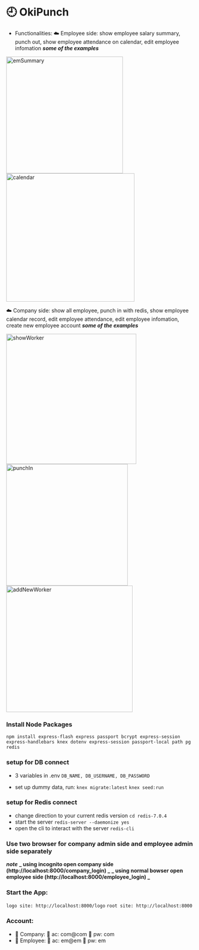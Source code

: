 # :clock9: OkiPunch
- Functionalities: 
:cloud: Employee side: show employee salary summary, punch out, show employee attendance on calendar, edit employee infomation
***some of the examples***

<img width="312" alt="emSummary" src="https://user-images.githubusercontent.com/106992258/194916597-226b0aa7-2e75-43b1-ad11-3ee60162c113.png">

<img width="343" alt="calendar" src="https://user-images.githubusercontent.com/106992258/194916605-5640cdb9-5105-48cb-b645-edec0f9825b8.png">


:cloud: Company side: show all employee, punch in with redis, show employee calendar record, edit employee attendance, edit employee infomation, create new employee account
***some of the examples***

<img width="348" alt="showWorker" src="https://user-images.githubusercontent.com/106992258/194916632-9be6e577-b195-42b6-a81d-1bdd98e56c75.png">

<img width="325" alt="punchIn" src="https://user-images.githubusercontent.com/106992258/194916694-0dd9796e-a83a-442e-8fdf-6387dd6c6d1a.png">

<img width="338" alt="addNewWorker" src="https://user-images.githubusercontent.com/106992258/194916722-d452f60b-4802-4fb2-b4c3-ec743b0c9881.png">


### Install Node Packages

`npm install express-flash express passport bcrypt express-session express-handlebars knex dotenv express-session passport-local path pg redis`

### setup for DB connect

- 3 variables in .env
  `DB_NAME, DB_USERNAME, DB_PASSWORD`

- set up dummy data, run:
  `knex migrate:latest`
  `knex seed:run`

### setup for Redis connect

- change direction to your current redis version
  `cd redis-7.0.4`
- start the server
  `redis-server --daemonize yes`
- open the cli to interact with the server
  `redis-cli`

### Use two browser for company admin side and employee admin side separately

**_note_**
**_ using incognito open company side (http://localhost:8000/company_login) _**
**_ using normal bowser open employee side (http://localhost:8000/employee_login) _**

### Start the App:

`logo site: http://localhost:8000/logo`
`root site: http://localhost:8000 `

### Account:
- :office: Company:  :bust_in_silhouette: ac: com@com  :key: pw: com
- :construction_worker: Employee: :bust_in_silhouette: ac: em@em   :key: pw: em
